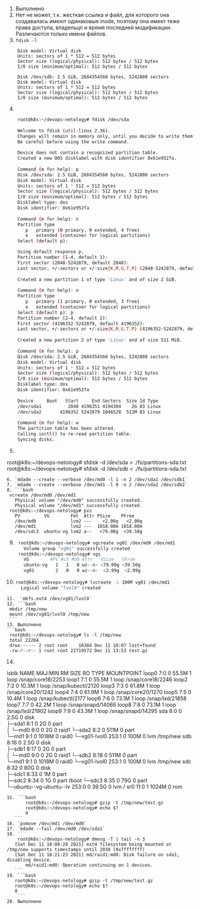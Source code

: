 1. Выполнено
2. Нет не может, т.к. жесткая ссылка и файл, для которого она создавалась имеют одинаковые inode, поэтому она имеет теже права доступа, владельцп
 и время последней модификации. Различаются только имена файлов.
3. `fdisk -l`  
```	Disk /dev/sda: 2.5 GiB, 2684354560 bytes, 5242880 sectors
	Disk model: Virtual disk    
	Units: sectors of 1 * 512 = 512 bytes
	Sector size (logical/physical): 512 bytes / 512 bytes
	I/O size (minimum/optimal): 512 bytes / 512 bytes

	Disk /dev/sdb: 2.5 GiB, 2684354560 bytes, 5242880 sectors
	Disk model: Virtual disk    
	Units: sectors of 1 * 512 = 512 bytes
	Sector size (logical/physical): 512 bytes / 512 bytes
	I/O size (minimum/optimal): 512 bytes / 512 bytes
```
4. 
```bash
	root@k8s:~/devops-netology# fdisk /dev/sda
	
	Welcome to fdisk (util-linux 2.36).
	Changes will remain in memory only, until you decide to write them.
	Be careful before using the write command.
	
	Device does not contain a recognized partition table.
	Created a new DOS disklabel with disk identifier 0x61e952fa.
	
	Command (m for help): p
	Disk /dev/sda: 2.5 GiB, 2684354560 bytes, 5242880 sectors
	Disk model: Virtual disk    
	Units: sectors of 1 * 512 = 512 bytes
	Sector size (logical/physical): 512 bytes / 512 bytes
	I/O size (minimum/optimal): 512 bytes / 512 bytes
	Disklabel type: dos
	Disk identifier: 0x61e952fa
	
	Command (m for help): n
	Partition type
	   p   primary (0 primary, 0 extended, 4 free)
	   e   extended (container for logical partitions)
	Select (default p): 

	Using default response p.
	Partition number (1-4, default 1): 
	First sector (2048-5242879, default 2048): 
	Last sector, +/-sectors or +/-size{K,M,G,T,P} (2048-5242879, default 5242879): +2G
	
	Created a new partition 1 of type 'Linux' and of size 2 GiB.
	
	Command (m for help): n
	Partition type
	   p   primary (1 primary, 0 extended, 3 free)
	   e   extended (container for logical partitions)
	Select (default p): p
	Partition number (2-4, default 2): 
	First sector (4196352-5242879, default 4196352): 
	Last sector, +/-sectors or +/-size{K,M,G,T,P} (4196352-5242879, default 5242879): 
	
	Created a new partition 2 of type 'Linux' and of size 511 MiB.
	
	Command (m for help): p
	Disk /dev/sda: 2.5 GiB, 2684354560 bytes, 5242880 sectors
	Disk model: Virtual disk    
	Units: sectors of 1 * 512 = 512 bytes
	Sector size (logical/physical): 512 bytes / 512 bytes
	I/O size (minimum/optimal): 512 bytes / 512 bytes
	Disklabel type: dos
	Disk identifier: 0x61e952fa
	
	Device     Boot   Start     End Sectors  Size Id Type
	/dev/sda1          2048 4196351 4194304    2G 83 Linux
	/dev/sda2       4196352 5242879 1046528  511M 83 Linux
	
	Command (m for help): w
	The partition table has been altered.
	Calling ioctl() to re-read partition table.
	Syncing disks.
``` 
5. ```bash
root@k8s:~/devops-netology# sfdisk -d /dev/sda > ./fs/partitions-sda.txt
root@k8s:~/devops-netology# sfdisk -d /dev/sdb < ./fs/partitions-sda.txt
   ```
6. `mdadm --create --verbose /dev/md0 -l 1 -n 2 /dev/sda1 /dev/sdb1`
7. `mdadm --create --verbose /dev/md1 -l 0 -n 2 /dev/sda2 /dev/sdb2`
8. ```bash
	vcreate /dev/md0 /dev/md1
	  Physical volume "/dev/md0" successfully created.
	  Physical volume "/dev/md1" successfully created.
	root@k8s:~/devops-netology# pvs
	  PV         VG        Fmt  Attr PSize    PFree   
	  /dev/md0             lvm2 ---    <2.00g   <2.00g
	  /dev/md1             lvm2 ---  1018.00m 1018.00m
	  /dev/sdc3  ubuntu-vg lvm2 a--   <79.00g  <39.50g
   ```
9. ```bash
	root@k8s:~/devops-netology# vgcreate vg01 /dev/md0 /dev/md1
	  Volume group "vg01" successfully created
	root@k8s:~/devops-netology# vgs
	  VG        #PV #LV #SN Attr   VSize   VFree  
	  ubuntu-vg   1   1   0 wz--n- <79.00g <39.50g
	  vg01        2   0   0 wz--n-  <2.99g  <2.99g
   ```
10. ```bash
	root@k8s:~/devops-netology# lvcreate -L 100M vg01 /dev/md1
	  Logical volume "lvol0" created
   ```
11.  `mkfs.ext4 /dev/vg01/lvol0`
12. ```bash
	mkdir /tmp/new
	mount /dev/vg01/lvol0 /tmp/new
    ```
13. Выполнено  
```bash 
	root@k8s:~/devops-netology# ls -l /tmp/new
	total 22204
	drwx------ 2 root root    16384 Dec 11 18:07 lost+found
	-rw-r--r-- 1 root root 22719572 Dec 11 13:53 test.gz
```
14. ```bash
 lsblk
NAME                      MAJ:MIN RM  SIZE RO TYPE  MOUNTPOINT
loop0                       7:0    0 55.5M  1 loop  /snap/core18/2253
loop1                       7:1    0 55.5M  1 loop  /snap/core18/2246
loop2                       7:2    0 10.3M  1 loop  /snap/kubectl/2120
loop3                       7:3    0 61.8M  1 loop  /snap/core20/1242
loop4                       7:4    0 61.9M  1 loop  /snap/core20/1270
loop5                       7:5    0 10.4M  1 loop  /snap/kubectl/2177
loop6                       7:6    0 73.1M  1 loop  /snap/lxd/21858
loop7                       7:7    0 42.2M  1 loop  /snap/snapd/14066
loop8                       7:8    0 73.1M  1 loop  /snap/lxd/21902
loop9                       7:9    0 43.3M  1 loop  /snap/snapd/14295
sda                         8:0    0  2.5G  0 disk  
├─sda1                      8:1    0    2G  0 part  
│ └─md0                     9:0    0    2G  0 raid1 
└─sda2                      8:2    0  511M  0 part  
  └─md1                     9:1    0 1018M  0 raid0 
    └─vg01-lvol0          253:1    0  100M  0 lvm   /tmp/new
sdb                         8:16   0  2.5G  0 disk  
├─sdb1                      8:17   0    2G  0 part  
│ └─md0                     9:0    0    2G  0 raid1 
└─sdb2                      8:18   0  511M  0 part  
  └─md1                     9:1    0 1018M  0 raid0 
    └─vg01-lvol0          253:1    0  100M  0 lvm   /tmp/new
sdc                         8:32   0   80G  0 disk  
├─sdc1                      8:33   0    1M  0 part  
├─sdc2                      8:34   0    1G  0 part  /boot
└─sdc3                      8:35   0   79G  0 part  
  └─ubuntu--vg-ubuntu--lv 253:0    0 39.5G  0 lvm   /
sr0                        11:0    1 1024M  0 rom   
 ```
15. ```bash
        root@k8s:~/devops-netology# gzip -t /tmp/new/test.gz
        root@k8s:~/devops-netology# echo $?
        0
    ```
16. `pvmove /dev/md1 /dev/md0`
17. `mdadm --fail /dev/md0 /dev/sda1`
18. ```
	 root@k8s:~/devops-netology# dmesg -T | tail -n 3
	[Sat Dec 11 18:08:28 2021] ext4 filesystem being mounted at /tmp/new supports timestamps until 2038 (0x7fffffff)
	[Sat Dec 11 18:21:23 2021] md/raid1:md0: Disk failure on sda1, disabling device.
        md/raid1:md0: Operation continuing on 1 devices.
    ```
19. ```bash
	root@k8s:~/devops-netology# gzip -t /tmp/new/test.gz
	root@k8s:~/devops-netology# echo $?
	0
     ```
20. Выполнено
